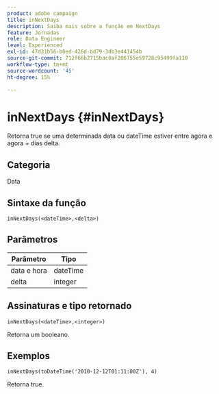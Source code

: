 ```yaml
---
product: adobe campaign
title: inNextDays
description: Saiba mais sobre a função em NextDays
feature: Jornadas
role: Data Engineer
level: Experienced
exl-id: 47d31b56-b0ed-426d-bd79-3db3e441454b
source-git-commit: 712f66b2715bac0af206755e59728c95499fa110
workflow-type: tm+mt
source-wordcount: '45'
ht-degree: 15%

---
```


# inNextDays {#inNextDays}

Retorna true se uma determinada data ou dateTime estiver entre agora e agora + dias delta.

## Categoria

Data

## Sintaxe da função

`inNextDays(<dateTime>,<delta>)`

## Parâmetros

| Parâmetro | Tipo |
|-----------|------------------|
| data e hora | dateTime |
| delta | integer |

## Assinaturas e tipo retornado

`inNextDays(<dateTime>,<integer>)`

Retorna um booleano.

## Exemplos

`inNextDays(toDateTime('2010-12-12T01:11:00Z'), 4)`

Retorna true.
